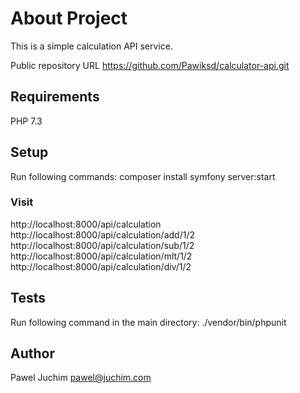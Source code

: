 # About Project
This is a simple calculation API service.

Public repository URL
https://github.com/Pawiksd/calculator-api.git


## Requirements
PHP 7.3

## Setup
Run following commands:
composer install
symfony server:start

### Visit
http://localhost:8000/api/calculation
http://localhost:8000/api/calculation/add/1/2
http://localhost:8000/api/calculation/sub/1/2
http://localhost:8000/api/calculation/mlt/1/2
http://localhost:8000/api/calculation/div/1/2

## Tests
Run following command in the main directory:
./vendor/bin/phpunit

## Author
Pawel Juchim
pawel@juchim.com